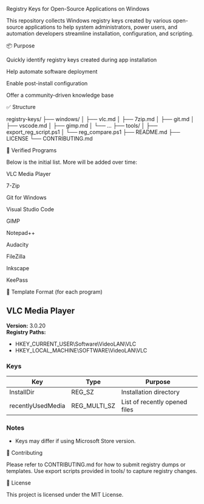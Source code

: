 Registry Keys for Open-Source Applications on Windows

This repository collects Windows registry keys created by various open-source applications to help system administrators, power users, and automation developers streamline installation, configuration, and scripting.

📦 Purpose

Quickly identify registry keys created during app installation

Help automate software deployment

Enable post-install configuration

Offer a community-driven knowledge base

✅ Structure

registry-keys/
├── windows/
│   ├── vlc.md
│   ├── 7zip.md
│   ├── git.md
│   ├── vscode.md
│   ├── gimp.md
│   └── ...
├── tools/
│   ├── export_reg_script.ps1
│   └── reg_compare.ps1
├── README.md
├── LICENSE
└── CONTRIBUTING.md

🧪 Verified Programs

Below is the initial list. More will be added over time:

VLC Media Player

7-Zip

Git for Windows

Visual Studio Code

GIMP

Notepad++

Audacity

FileZilla

Inkscape

KeePass

📄 Template Format (for each program)

## VLC Media Player

**Version:** 3.0.20  
**Registry Paths:**
- HKEY_CURRENT_USER\Software\VideoLAN\VLC
- HKEY_LOCAL_MACHINE\SOFTWARE\VideoLAN\VLC

### Keys
| Key                | Type         | Purpose                         |
|--------------------|--------------|---------------------------------|
| InstallDir         | REG_SZ       | Installation directory          |
| recentlyUsedMedia  | REG_MULTI_SZ | List of recently opened files   |

### Notes
- Keys may differ if using Microsoft Store version.

🤝 Contributing

Please refer to CONTRIBUTING.md for how to submit registry dumps or templates. Use export scripts provided in tools/ to capture registry changes.

📜 License

This project is licensed under the MIT License.
